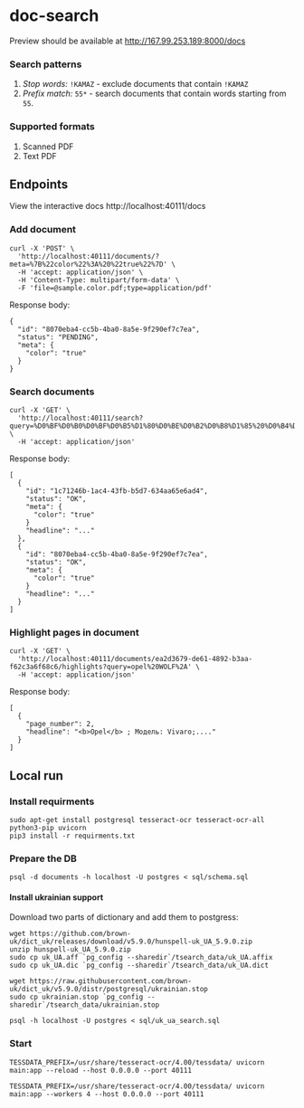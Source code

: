 # doc-search

Preview should be available at http://167.99.253.189:8000/docs

### Search patterns

1. *Stop words:* `!KAMAZ` - exclude documents that contain `!KAMAZ`
2. *Prefix match:* `55*` - search documents that contain words starting from `55`.

### Supported formats

1. Scanned PDF
2. Text PDF

## Endpoints

View the interactive docs http://localhost:40111/docs

### Add document

    curl -X 'POST' \
      'http://localhost:40111/documents/?meta=%7B%22color%22%3A%20%22true%22%7D' \
      -H 'accept: application/json' \
      -H 'Content-Type: multipart/form-data' \
      -F 'file=@sample.color.pdf;type=application/pdf'

Response body:

    {
      "id": "8070eba4-cc5b-4ba0-8a5e-9f290ef7c7ea",
      "status": "PENDING",
      "meta": {
        "color": "true"
      }
    }

### Search documents

    curl -X 'GET' \
      'http://localhost:40111/search?query=%D0%BF%D0%B0%D0%BF%D0%B5%D1%80%D0%BE%D0%B2%D0%B8%D1%85%20%D0%B4%D0%BE%D0%BA%D1%83%D0%BC%D0%B5%D0%BD%D1%82%D1%96%D0%B2' \
      -H 'accept: application/json'

Response body:

    [
      {
        "id": "1c71246b-1ac4-43fb-b5d7-634aa65e6ad4",
        "status": "OK",
        "meta": {
          "color": "true"
        }
        "headline": "..."
      },
      {
        "id": "8070eba4-cc5b-4ba0-8a5e-9f290ef7c7ea",
        "status": "OK",
        "meta": {
          "color": "true"
        }
        "headline": "..."
      }
    ]

### Highlight pages in document

    curl -X 'GET' \
      'http://localhost:40111/documents/ea2d3679-de61-4892-b3aa-f62c3a6f68c6/highlights?query=opel%20WOLF%2A' \
      -H 'accept: application/json'

Response body:

    [
      {
        "page_number": 2,
        "headline": "<b>Opel</b> ; Модель: Vivaro;...."
      }
    ]

## Local run

### Install requirments

    sudo apt-get install postgresql tesseract-ocr tesseract-ocr-all python3-pip uvicorn
    pip3 install -r requirments.txt

### Prepare the DB

    psql -d documents -h localhost -U postgres < sql/schema.sql

#### Install ukrainian support

Download two parts of dictionary and add them to postgress:

    wget https://github.com/brown-uk/dict_uk/releases/download/v5.9.0/hunspell-uk_UA_5.9.0.zip
    unzip hunspell-uk_UA_5.9.0.zip
    sudo cp uk_UA.aff `pg_config --sharedir`/tsearch_data/uk_UA.affix
    sudo cp uk_UA.dic `pg_config --sharedir`/tsearch_data/uk_UA.dict

    wget https://raw.githubusercontent.com/brown-uk/dict_uk/v5.9.0/distr/postgresql/ukrainian.stop
    sudo cp ukrainian.stop `pg_config --sharedir`/tsearch_data/ukrainian.stop

    psql -h localhost -U postgres < sql/uk_ua_search.sql

### Start

    TESSDATA_PREFIX=/usr/share/tesseract-ocr/4.00/tessdata/ uvicorn main:app --reload --host 0.0.0.0 --port 40111

    TESSDATA_PREFIX=/usr/share/tesseract-ocr/4.00/tessdata/ uvicorn main:app --workers 4 --host 0.0.0.0 --port 40111
